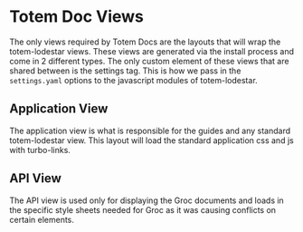 # Totem Doc Views
The only views required by Totem Docs are the layouts that will wrap the totem-lodestar views. These views are generated via the install process and come in 2 different types. The only custom element of these views that are shared between is the settings tag. This is how we pass in the `settings.yaml` options to the javascript modules of totem-lodestar.

## Application View
The application view is what is responsible for the guides and any standard totem-lodestar view. This layout will load the standard application css and js with turbo-links.

## API View
The API view is used only for displaying the Groc documents and loads in the specific style sheets needed for Groc as it was causing conflicts on certain elements.